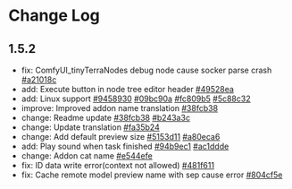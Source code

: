 # Change Log
## 1.5.2
- fix: ComfyUI_tinyTerraNodes debug node cause socker parse crash [#a21018c](a21018cde3901336ce7e3e4524ff631c1ca89698)
- add: Execute button in node tree editor header [#49528ea](https://github.com/AIGODLIKE/ComfyUI-BlenderAI-node/commit/49528ea91e22f0f79ee516fa5edc0f23e1b87944)
- add: Linux support [#9458930](https://github.com/AIGODLIKE/ComfyUI-BlenderAI-node/commit/9458930b2b7acd7fabd25ea571aea5099b96efd6) [#09bc90a](https://github.com/AIGODLIKE/ComfyUI-BlenderAI-node/commit/09bc90a7a3031019b9f76b27f8ca5178b8eb1264) [#fc809b5](https://github.com/AIGODLIKE/ComfyUI-BlenderAI-node/commit/fc809b5a1373eb9cb09f8034d26714246ff513be) [#5c88c32](https://github.com/AIGODLIKE/ComfyUI-BlenderAI-node/commit/5c88c3277b5e3a7357c390f42f0cbb9ad491be8e)
- improve: Improved addon name translation [#38fcb38](https://github.com/AIGODLIKE/ComfyUI-BlenderAI-node/commit/38fcb381d31310c4673f7131cb6c83f09eccf588)
- change: Readme update [#38fcb38](https://github.com/AIGODLIKE/ComfyUI-BlenderAI-node/commit/38fcb381d31310c4673f7131cb6c83f09eccf588) [#b243a3c](https://github.com/AIGODLIKE/ComfyUI-BlenderAI-node/commit/b243a3c583ccc9827835b5539f684cd28d6b124c)
- change: Update translation [#fa35b24](https://github.com/AIGODLIKE/ComfyUI-BlenderAI-node/commit/fa35b24751ac84287ce0b4c56e49a77fa1bb673e)
- change: Add default preview size [#5153d11](https://github.com/AIGODLIKE/ComfyUI-BlenderAI-node/commit/5153d11eba60170a96dcc7d9b16b6b9ec5c22d5e) [#a80eca6](https://github.com/AIGODLIKE/ComfyUI-BlenderAI-node/commit/a80eca6f13d3cf0bcb1162340751361519c4e907)
- add: Play sound when task finished [#94b9ec1](https://github.com/AIGODLIKE/ComfyUI-BlenderAI-node/commit/94b9ec1de429250e1b23523ad885d70c14262cb5) [#ac1ddde](https://github.com/AIGODLIKE/ComfyUI-BlenderAI-node/commit/ac1ddde82a29debf86d21cb63326cc9f7e196187)
- change: Addon cat name [#e544efe](https://github.com/AIGODLIKE/ComfyUI-BlenderAI-node/commit/e544ef5e6694ff5fd0959c97bd35cc9fe0dd387c)
- fix: ID data write error(context not allowed) [#481f611](https://github.com/AIGODLIKE/ComfyUI-BlenderAI-node/commit/481f611943b51bc578f5f93d3fc6cb9c3aba52e8)
- fix: Cache remote model preview name with sep cause error [#804cf5e](https://github.com/AIGODLIKE/ComfyUI-BlenderAI-node/commit/804cf5ef668a04dff015d5f1662539956b203119)